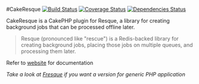 #CakeResque [![Build Status](https://travis-ci.org/kamisama/Cake-Resque.png)](https://travis-ci.org/kamisama/Cake-Resque) [![Coverage Status](https://coveralls.io/repos/kamisama/Cake-Resque/badge.png)](https://coveralls.io/r/kamisama/Cake-Resque) [![Dependencies Status](https://d2xishtp1ojlk0.cloudfront.net/d/2714124)](http://depending.in/kamisama/Cake-Resque)

CakeResque is a CakePHP plugin for Resque, a library for creating background jobs that can be processed offline later.

> Resque (pronounced like "rescue") is a Redis-backed library for creating background jobs, placing those jobs on multiple queues, and processing them later.

Refer to [website](http://cakeresque.kamisama.me) for documentation

*Take a look at [Fresque](https://github.com/kamisama/Fresque) if you want a version for generic PHP application*